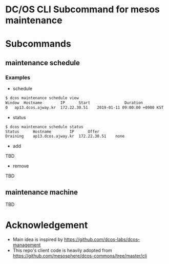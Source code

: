 DC/OS CLI Subcommand for mesos maintenance
==========================================

# Subcommands
## maintenance schedule

### Examples

* schedule

```sh
$ dcos maintenance schedule view
Window	Hostname		IP		Start				Duration
0	ap13.dcos.ajway.kr	172.22.30.51	2019-01-11 09:00:00 +0900 KST	168h0m0s
```

* status

```sh
$ dcos maintenance schedule status
Status		Hostname		IP		Offer
Draining	ap13.dcos.ajway.kr	172.22.30.51	none
```

* add 

TBD

* remove

TBD

## maintenance machine

TBD

# Acknowledgement

* Main idea is inspired by https://github.com/dcos-labs/dcos-management
* This repo's client code is heavily adopted from https://github.com/mesosphere/dcos-commons/tree/master/cli


